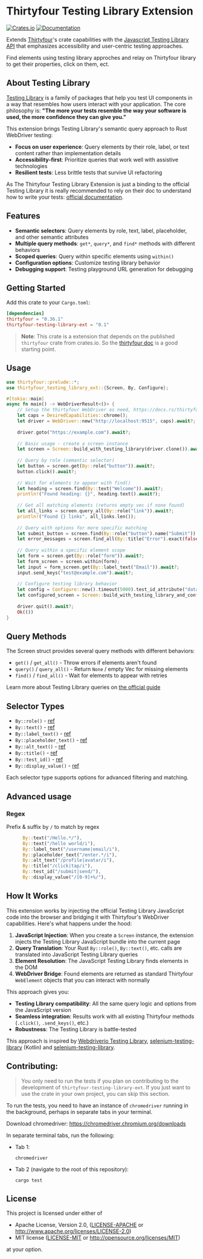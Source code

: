 # Thirtyfour Testing Library Extension

[![Crates.io](https://img.shields.io/crates/v/thirtyfour-testing-library-ext.svg)](https://crates.io/crates/thirtyfour-testing-library-ext)
[![Documentation](https://docs.rs/thirtyfour-testing-library-ext/badge.svg)](https://docs.rs/thirtyfour-testing-library-ext)

Extends [Thirtyfour](https://github.com/Vrtgs/thirtyfour)'s crate capabilities with the [Javascript Testing Library API](https://testing-library.com/docs) that emphasizes accessibility and user-centric testing approaches.

Find elements using testing library approches and relay on Thirtyfour library to get their properties, click on them, ect.

## About Testing Library

[Testing Library](https://testing-library.com/docs) is a family of packages that help you test UI components in a way that resembles how users interact with your application. The core philosophy is: **"The more your tests resemble the way your software is used, the more confidence they can give you."**

This extension brings Testing Library's semantic query approach to Rust WebDriver testing:

- **Focus on user experience**: Query elements by their role, label, or text content rather than implementation details
- **Accessibility-first**: Prioritize queries that work well with assistive technologies
- **Resilient tests**: Less brittle tests that survive UI refactoring

As The Thirtyfour Testing Library Extension is just a binding to the official Testing Library it is really recommended to rely on their doc to understand how to write your tests: [official documentation](https://testing-library.com/docs).

## Features

- **Semantic selectors**: Query elements by role, text, label, placeholder, and other semantic attributes
- **Multiple query methods**: `get*`, `query*`, and `find*` methods with different behaviors
- **Scoped queries**: Query within specific elements using `within()`
- **Configuration options**: Customize testing library behavior
- **Debugging support**: Testing playground URL generation for debugging

## Getting Started

Add this crate to your `Cargo.toml`:

```toml
[dependencies]
thirtyfour = "0.36.1"
thirtyfour-testing-library-ext = "0.1"
```

> **Note**: This crate is a extension that depends on the published `thirtyfour` crate from crates.io. So the [thirtyfour doc](https://docs.rs/thirtyfour/latest/thirtyfour/) is a good starting point.

## Usage

```rust
use thirtyfour::prelude::*;
use thirtyfour_testing_library_ext::{Screen, By, Configure};

#[tokio::main]
async fn main() -> WebDriverResult<()> {
    // Setup the thirtyfour WebDriver as need, https://docs.rs/thirtyfour/latest/thirtyfour/
    let caps = DesiredCapabilities::chrome();
    let driver = WebDriver::new("http://localhost:9515", caps).await?;
    
    driver.goto("https://example.com").await?;
    
    // Basic usage - create a screen instance
    let screen = Screen::build_with_testing_library(driver.clone()).await?;
    
    // Query by role (semantic selector)
    let button = screen.get(By::role("button")).await?;
    button.click().await?;
    
    // Wait for elements to appear with find()
    let heading = screen.find(By::text("Welcome")).await?;
    println!("Found heading: {}", heading.text().await?);
    
    // Get all matching elements (returns empty vec if none found)
    let all_links = screen.query_all(By::role("link")).await?;
    println!("Found {} links", all_links.len());
    
    // Query with options for more specific matching
    let submit_button = screen.find(By::role("button").name("Submit")).await?;
    let error_messages = screen.find_all(By::title("Error").exact(false)).await?;
    
    // Query within a specific element scope
    let form = screen.get(By::role("form")).await?;
    let form_screen = screen.within(form);
    let input = form_screen.get(By::label_text("Email")).await?;
    input.send_keys("test@example.com").await?;
    
    // Configure testing library behavior
    let config = Configure::new().timeout(5000).test_id_attribute("data-cy");
    let configured_screen = Screen::build_with_testing_library_and_configure(driver.clone(), config).await?;
    
    driver.quit().await?;
    Ok(())
}
```

## Query Methods

The Screen struct provides several query methods with different behaviors:

- `get()` / `get_all()` - Throw errors if elements aren't found
- `query()` / `query_all()` - Return `None` / empty Vec for missing elements  
- `find()` / `find_all()` - Wait for elements to appear with retries

Learn more about Testing Library queries on [the official guide](https://testing-library.com/docs/queries/about)

## Selector Types

- `By::role()` - [ref](https://testing-library.com/docs/queries/byrole)
- `By::text()` - [ref](https://testing-library.com/docs/queries/bytext)
- `By::label_text()` - [ref](https://testing-library.com/docs/queries/bylabeltext)
- `By::placeholder_text()` - [ref](https://testing-library.com/docs/queries/byplaceholdertext)
- `By::alt_text()` - [ref](https://testing-library.com/docs/queries/byalttext)
- `By::title()` - [ref](https://testing-library.com/docs/queries/bytitle)
- `By::test_id()` - [ref](https://testing-library.com/docs/queries/bytestid)
- `By::display_value()` - [ref](https://testing-library.com/docs/queries/bydisplayvalue)

Each selector type supports options for advanced filtering and matching.

## Advanced usage

### Regex

Prefix & suffix by `/` to match by regex
```rust
      By::text("/Hello.*/"),                       
      By::text("/hello world/i"),                  
      By::label_text("/username|email/i"),         
      By::placeholder_text("/enter.*/i"),         
      By::alt_text("/profile|avatar/i"),           
      By::title("/click|tap/i"),                  
      By::test_id("/submit|send/"),                
      By::display_value("/[0-9]+%/"),              
```

## How It Works

This extension works by injecting the official Testing Library JavaScript code into the browser and bridging it with Thirtyfour's WebDriver capabilities. Here's what happens under the hood:

1. **JavaScript Injection**: When you create a `Screen` instance, the extension injects the Testing Library JavaScript bundle into the current page
2. **Query Translation**: Your Rust `By::role()`, `By::text()`, etc. calls are translated into JavaScript Testing Library queries
3. **Element Resolution**: The JavaScript Testing Library finds elements in the DOM
4. **WebDriver Bridge**: Found elements are returned as standard Thirtyfour `WebElement` objects that you can interact with normally

This approach gives you:
- **Testing Library compatibility**: All the same query logic and options from the JavaScript version
- **Seamless integration**: Results work with all existing Thirtyfour methods (`.click()`, `.send_keys()`, etc.)
- **Robustness**: The Testing Library is battle-tested

This approach is inspired by [Webdriverio Testing Library](https://testing-library.com/docs/webdriverio-testing-library/intro/), [selenium-testing-library](https://medium.com/codex/the-testing-library-meets-selenium-5f74cc712114) (Kotlin) and [selenium-testing-library](https://github.com/anze3db/selenium-testing-library).

## Contributing: 

> You only need to run the tests if you plan on contributing to the development of `thirtyfour-testing-library-ext`.
> If you just want to use the crate in your own project, you can skip this section.

To run the tests, you need to have an instance of `chromedriver` running in the background, perhaps in separate tabs in your terminal.

Download chromedriver: https://chromedriver.chromium.org/downloads

In separate terminal tabs, run the following:

* Tab 1:

      chromedriver

* Tab 2 (navigate to the root of this repository):

      cargo test

## License

This project is licensed under either of

- Apache License, Version 2.0, ([LICENSE-APACHE](LICENSE-APACHE) or http://www.apache.org/licenses/LICENSE-2.0)
- MIT license ([LICENSE-MIT](LICENSE-MIT) or http://opensource.org/licenses/MIT)

at your option.